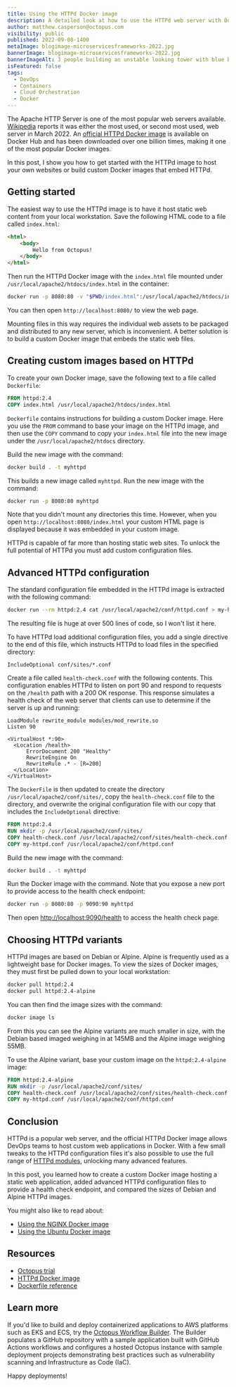 ```yaml
---
title: Using the HTTPd Docker image
description: A detailed look at how to use the HTTPd web server with Docker.
author: matthew.casperson@octopus.com
visibility: public
published: 2022-09-08-1400
metaImage: blogimage-microservicesframeworks-2022.jpg
bannerImage: blogimage-microservicesframeworks-2022.jpg
bannerImageAlt: 3 people building an unstable looking tower with blue blocks, beside 2 people building a stable, lower tower with blue blocks.
isFeatured: false
tags: 
  - DevOps
  - Containers
  - Cloud Orchestration
  - Docker
---
```

 
The Apache HTTP Server is one of the most popular web servers available. [Wikipedia](https://en.wikipedia.org/wiki/Apache_HTTP_Server) reports it was either the most used, or second most used, web server in March 2022. An [official HTTPd Docker image](https://hub.docker.com/_/httpd) is available on Docker Hub and has been downloaded over one billion times, making it one of the most popular Docker images.

In this post, I show you how to get started with the HTTPd image to host your own websites or build custom Docker images that embed HTTPd.

## Getting started

The easiest way to use the HTTPd image is to have it host static web content from your local workstation. Save the following HTML code to a file called `index.html`:

```html
<html>
    <body>
        Hello from Octopus!
    </body>
</html>
```

Then run the HTTPd Docker image with the `index.html` file mounted under `/usr/local/apache2/htdocs/index.html` in the container:

```bash
docker run -p 8080:80 -v "$PWD/index.html":/usr/local/apache2/htdocs/index.html httpd:2.4
```

You can then open `http://localhost:8080/` to view the web page.

Mounting files in this way requires the individual web assets to be packaged and distributed to any new server, which is inconvenient. A better solution is to build a custom Docker image that embeds the static web files.

## Creating custom images based on HTTPd

To create your own Docker image, save the following text to a file called `Dockerfile`:

```dockerfile
FROM httpd:2.4
COPY index.html /usr/local/apache2/htdocs/index.html
```

`Dockerfile` contains instructions for building a custom Docker image. Here you use the `FROM` command to base your image on the HTTPd image, and then use the `COPY` command to copy your `index.html` file into the new image under the `/usr/local/apache2/htdocs` directory.

Build the new image with the command:

```bash
docker build . -t myhttpd
```

This builds a new image called `myhttpd`. Run the new image with the command:

```bash
docker run -p 8080:80 myhttpd
```

Note that you didn't mount any directories this time. However, when you open `http://localhost:8080/index.html` your custom HTML page is displayed because it was embedded in your custom image.

HTTPd is capable of far more than hosting static web sites. To unlock the full potential of HTTPd you must add custom configuration files.

## Advanced HTTPd configuration

The standard configuration file embedded in the HTTPd image is extracted with the following command:

```bash
docker run --rm httpd:2.4 cat /usr/local/apache2/conf/httpd.conf > my-httpd.conf
```

The resulting file is huge at over 500 lines of code, so I won't list it here.

To have HTTPd load additional configuration files, you add a single directive to the end of this file, which instructs HTTPd to load files in the specified directory: 

```
IncludeOptional conf/sites/*.conf
```

Create a file called `health-check.conf` with the following contents. This configuration enables HTTPd to listen on port 90 and respond to requests on the `/health` path with a 200 OK response. This response simulates a health check of the web server that clients can use to determine if the server is up and running:

```
LoadModule rewrite_module modules/mod_rewrite.so
Listen 90

<VirtualHost *:90>
  <Location /health>
      ErrorDocument 200 "Healthy"
      RewriteEngine On
      RewriteRule .* - [R=200]
  </Location>
</VirtualHost>
```

The `DockerFile` is then updated to create the directory `/usr/local/apache2/conf/sites/`, copy the `health-check.conf` file to the directory, and overwrite the original configuration file with our copy that includes the `IncludeOptional` directive:

```dockerfile
FROM httpd:2.4
RUN mkdir -p /usr/local/apache2/conf/sites/
COPY health-check.conf /usr/local/apache2/conf/sites/health-check.conf
COPY my-httpd.conf /usr/local/apache2/conf/httpd.conf
```

Build the new image with the command:

```bash
docker build . -t myhttpd
```

Run the Docker image with the command. Note that you expose a new port to provide access to the health check endpoint:

```bash
docker run -p 8080:80 -p 9090:90 myhttpd
```

Then open [http://localhost:9090/health](http://localhost:9090/health) to access the health check page.

## Choosing HTTPd variants

HTTPd images are based on Debian or Alpine. Alpine is frequently used as a lightweight base for Docker images. To view the sizes of Docker images, they must first be pulled down to your local workstation:

```bash
docker pull httpd:2.4
docker pull httpd:2.4-alpine
```

You can then find the image sizes with the command:

```bash
docker image ls
```

From this you can see the Alpine variants are much smaller in size, with the Debian based imaged weighing in at 145MB and the Alpine image weighing 55MB.

To use the Alpine variant, base your custom image on the `httpd:2.4-alpine` image:

```dockerfile
FROM httpd:2.4-alpine
RUN mkdir -p /usr/local/apache2/conf/sites/
COPY health-check.conf /usr/local/apache2/conf/sites/health-check.conf
COPY my-httpd.conf /usr/local/apache2/conf/httpd.conf
```

## Conclusion

HTTPd is a popular web server, and the official HTTPd Docker image allows DevOps teams to host custom web applications in Docker. With a few small tweaks to the HTTPd configuration files it's also possible to use the full range of [HTTPd modules](https://httpd.apache.org/docs/current/mod/), unlocking many advanced features.

In this post, you learned how to create a custom Docker image hosting a static web application, added advanced HTTPd configuration files to provide a health check endpoint, and compared the sizes of Debian and Alpine HTTPd images.

You might also like to read about:

- [Using the NGINX Docker image](https://octopus.com/blog/using-nginx-docker-image)
- [Using the Ubuntu Docker image](https://octopus.com/blog/using-ubuntu-docker-image)

## Resources

* [Octopus trial](https://octopus.com/start)
* [HTTPd Docker image](https://hub.docker.com/_/httpd)
* [Dockerfile reference](https://docs.docker.com/engine/reference/builder/)

## Learn more

If you'd like to build and deploy containerized applications to AWS platforms such as EKS and ECS, try the [Octopus Workflow Builder](https://octopusworkflowbuilder.octopus.com/#/). The Builder populates a GitHub repository with a sample application built with GitHub Actions workflows and configures a hosted Octopus instance with sample deployment projects demonstrating best practices such as vulnerability scanning and Infrastructure as Code (IaC). 

Happy deployments! 
